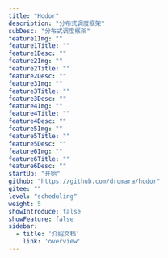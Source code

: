 ```yaml
---
title: "Hodor"
description: "分布式调度框架"
subDesc: "分布式调度框架"
feature1Img: ""
feature1Title: ""
feature1Desc: ""
feature2Img: ""
feature2Title: ""
feature2Desc: ""
feature3Img: ""
feature3Title: ""
feature3Desc: ""
feature4Img: ""
feature4Title: ""
feature4Desc: ""
feature5Img: ""
feature5Title: ""
feature5Desc: ""
feature6Img: ""
feature6Title: ""
feature6Desc: ""
startUp: "开始"
github: "https://github.com/dromara/hodor"
gitee: ""
level: "scheduling"
weight: 5
showIntroduce: false
showFeature: false
sidebar:
  - title: '介绍文档'  	
    link: 'overview'
---
```


